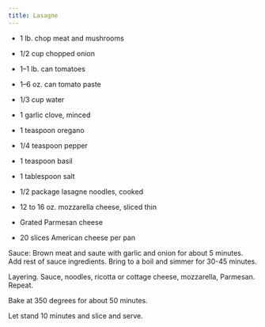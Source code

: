 ```yaml
---
title: Lasagne
---
```


* 1 lb. chop meat and mushrooms
* 1/2 cup chopped onion
* 1&ndash;1 lb. can tomatoes
* 1&ndash;6 oz. can tomato paste
* 1/3 cup water
* 1 garlic clove, minced
* 1 teaspoon oregano
* 1/4 teaspoon pepper
* 1 teaspoon basil
* 1 tablespoon salt
* 1/2 package lasagne noodles, cooked
* 12 to 16 oz. mozzarella cheese, sliced thin
* Grated Parmesan cheese
* 20 slices American cheese per pan

Sauce: Brown meat and saute with garlic and onion for about 5 minutes. Add rest of sauce ingredients. Bring to a boil and simmer for 30-45 minutes.

Layering. Sauce, noodles, ricotta or cottage cheese, mozzarella, Parmesan. Repeat.

Bake at 350 degrees for about 50 minutes.

Let stand 10 minutes and slice and serve.
